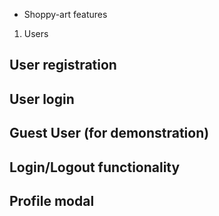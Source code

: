 * Shoppy-art features
1. Users
## User registration
## User login
## Guest User (for demonstration)
## Login/Logout functionality
## Profile modal